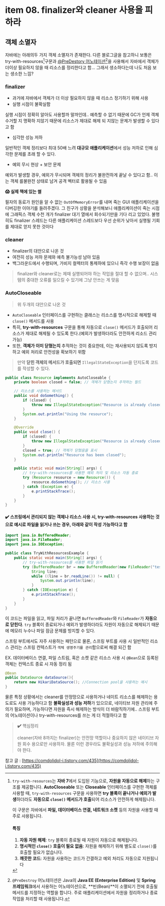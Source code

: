 # item 08. finalizer와 cleaner 사용을 피하라

## 객체 소멸자

자바에는 아래의두 가지 객체 소멸자가 존재한다.  다른 블로그글을 참고하니 보통은 try-with-resources[^1]구문과 [@PreDestory 어노테이션](#user-content-fn-2)[^2]을 사용해서 자바에서 객체가 더이상 필요하지 않을 때 리소스를 정리한다고 함... 그래서 생소하다는데 나도 처음 보는 생소한 느낌?

### finalizer

* 과거에 자바에서 객체가 더 이상 필요하지 않을 때 리소스 정기하기 위해 사용
* 실행 시점이 불확실함

실행 시점이 정확히 알아도 사용할까 말까인데.. 예측할 수 없기 때문에 GC가 언제 객체 수거할 지 명확하 지않기 때문에 리소스가 제대로 해제 되 지않는 문제가 발생할 수 있다고 함

* 심각한 성능 저하

일반적인 객체 정리보다 최대 50배 느려 **대규모 애플리케이션**에서 성능 저하로 인해 심각한 문제를 초래 할 수 있다.

* 예외 무시 현상 + 보안 문제

예외가 발생할 경우, 예외가 무시되며 객체의 정리가 불완전하게 끝날  수 있다고 함.. 이 는 객체 를불완전 상태로 남겨 공격 벡터로 활용될  수 있음

**😱 실제 책에 있는 썰**

필자의 동료가 원인을 알 수 없는 `OutOfMemoryError`를 내며 죽는 GUI 애플리케이션을 디버깅한 이야기를 들려주겠다. 그 친구가 상황을 분석해보니 애플리케이션이 죽는 시점에 그래픽스 객체 수천 개가 finalizer 대기 열에서 회수되기만을 기다 리고 있었다. 불행히도 finalizer 스레드는 다른 애플리케이션 스레드보다 우선 순위가 낮아서 실행될 기회를 제대로 얻지 못한 것이다

### cleaner

* finalizer의 대안으로 나온 것&#x20;
* 여전히 성능 저하 문제와 예측 불가능성 남아 있음
* 백그라운드에서 수행되며, 가비지 컬렉터의 통제하에 있으니 즉각 수행 보장이 없음

> finalizer와 cleaner로는 제때 실행되어야 하는 작업을 절대 할 수 없으며.. 시스템의 중대한 오류를 일으킬 수 있기에 그냥 안쓰는 게 맞음

### AutoCloseable

> 위 두개의 대안으로 나온 것

* `AutoCloseable` 인터페이스를 구현하는 클래스는 리소스를 명시적으로 해제할 때 `close()` 메서드를 사용
* 특히, **try-with-resources** 구문을 통해 자동으로 `close()` 메서드가 호출되어 리소스가 제대로 해제될 수 있도록 한다.(예외가 발생하더라도 안전하게 리소드 관리 가능)
* 또한, **객체가 이미 닫혔는지** 추적하는 것이 중요한데, 이는 재사용되지 않도록 방지하고 예외 처리로 안전성을 확보하기 위함

> 만약 **닫힌 객체의 메서드가 호출되면** `IllegalStateException`을 던지도록 코드를 작성할 수 있다.

```java
public class Resource implements AutoCloseable {
    private boolean closed = false; // 객체가 닫혔는지 추적하는 필드

    // 리소스를 사용하는 메서드
    public void doSomething() {
        if (closed) {
            throw new IllegalStateException("Resource is already closed");
        }
        System.out.println("Using the resource");
    }

    @Override
    public void close() {
        if (closed) {
            throw new IllegalStateException("Resource is already closed");
        }
        closed = true; // 객체가 닫혔음을 표시
        System.out.println("Resource has been closed");
    }

    public static void main(String[] args) {
        // try-with-resources를 사용한 예외 처리 및 리소스 자동 종료
        try (Resource resource = new Resource()) {
            resource.doSomething(); // 리소스 사용
        } catch (Exception e) {
            e.printStackTrace();
        }
    }
}
```

#### **✔️** 스프링에서 관리되지 않는 객체나 리소스 사용 시, try-with-resources 사용하는 것으로 예시로 파일을 읽거나 쓰는 경우, 아래와 같이 작성 가능하다고 함

```java
import java.io.BufferedReader;
import java.io.FileReader;
import java.io.IOException;

public class TryWithResourcesExample {
    public static void main(String[] args) {
        // try-with-resources를 사용한 파일 읽기
        try (BufferedReader br = new BufferedReader(new FileReader("test.txt"))) {
            String line;
            while ((line = br.readLine()) != null) {
                System.out.println(line);
            }
        } catch (IOException e) {
            e.printStackTrace();
        }
    }
}

```

이 코드는 파일을 읽고, 파일 처리가 끝나면 `BufferedReader`와 `FileReader`가 **자동으로 닫힌다**. `try` 블록이 종료되거나 예외가 발생하더라도 자원이 자동으로 해제되기 때문에 메모리 누수나 파일 잠금 문제를 방지할 수 있다.



스프링 부트에서도 자주 사용하는 패턴으로 물론, 스프링 부트를 사용 시 일반적인 리소스 관리는 스프링 컨텍스트가 `객체 생명주기를 관리`함으로써 해결 되긴 함

EX. 데이터베이스 연결, 파일 스트림, 혹은 소켓 같은 리소스 사용  시 `@Bean`으로 등록된 객체는 컨텍스트 종료 시 자동 정리 됨

```java
@Bean
public DataSource dataSource(){
    return new HikariDataSource(); //Connection pool을 사용하는 예시
}
```



물론 특정 상황에서는 cleaner를 안정망으로 사용하거나 네이트 리소스를 해제하는 용도로도 사용 가능하다고 함 **불확실성과 성능 저하**가 있으므로, 네이티브 자원 관리에 주의가 필요하며, 가능하다면 자원을 즉시 해제하는 방식이 더 바람직하기에.. 스프링 부트의 어노테이션이나 try-with-resources를 쓰는 게 더 적절하다고 함

> **✔️** 핵심정리&#x20;
>
> cleaner(자바 8까지는 finalizer)는 안전망 역할이나 중요하지 않은 네이티브 자원 회수 용으로만 사용하자. 물론 이런 경우라도 불확실성과 성능 저하에 주의해야 한다.

참고 글 : [https://comdolidol-i.tistory.com/435](https://comdolidol-i.tistory.com/435)

[^1]: `try-with-resources`는 **자바 7**에서 도입된 기능으로, **자원을 자동으로 해제**하는 구조를 제공합니다. **AutoCloseable** 또는 **Closeable** 인터페이스를 구현한 객체를 사용할 때, `try-with-resources` 구문을 사용하면 **try 블록이 끝나거나 예외가 발생**하더라도 **자동으로 `close()` 메서드가 호출**되어 리소스가 안전하게 해제됩니다.

    이 구문은 자바에서 **파일, 데이터베이스 연결, 네트워크 소켓** 등의 자원을 사용할 때 주로 사용됩니다.

    #### 특징

    1. **자동 자원 해제**: `try` 블록이 종료될 때 자원이 자동으로 해제됩니다.
    2. **명시적인 `close()` 호출이 필요 없음**: 자원을 해제하기 위해 별도로 `close()`를 호출할 필요가 없습니다.
    3. **깨끗한 코드**: 자원을 사용하는 코드가 간결하고 예외 처리도 자동으로 지원됩니다

[^2]: `@PreDestroy` 어노테이션은 Java의 **Java EE (Enterprise Edition)** 및 **Spring 프레임워크**에서 사용하는 어노테이션으로, \*\*빈(Bean)\*\*이 소멸되기 전에 호출될 메서드를 지정하는 역할을 합니다. 주로 애플리케이션에서 자원을 정리하거나 종료 작업을 처리할 때 사용됩니다.
